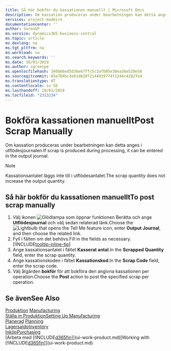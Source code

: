 ```yaml
---
title: Så här bokför du kassationen manuellt | Microsoft Docs
description: Om kassation produceras under bearbetningen kan detta anges i utflödesjournalen. Observera att kassationsantalet inte läggs till i utflödesantalet.
services: project-madeira
documentationcenter: ''
author: SorenGP
ms.service: dynamics365-business-central
ms.topic: article
ms.devlang: na
ms.tgt_pltfrm: na
ms.workload: na
ms.search.keywords: ''
ms.date: 10/01/2019
ms.author: sgroespe
ms.openlocfilehash: 340b66ed5d36e67ffc5c3afb05e38ea36e520e58
ms.sourcegitcommit: 02e704bc3e01d62072144919774f1244c42827e4
ms.translationtype: HT
ms.contentlocale: sv-SE
ms.lasthandoff: 10/01/2019
ms.locfileid: "2313234"
---
```

# <a name="post-scrap-manually"></a><span data-ttu-id="38ea3-104">Bokföra kassationen manuellt</span><span class="sxs-lookup"><span data-stu-id="38ea3-104">Post Scrap Manually</span></span>
<span data-ttu-id="38ea3-105">Om kassation produceras under bearbetningen kan detta anges i utflödesjournalen.</span><span class="sxs-lookup"><span data-stu-id="38ea3-105">If scrap is produced during processing, it can be entered in the output journal.</span></span> 

> [!NOTE]
> <span data-ttu-id="38ea3-106">Kassationsantalet läggs inte till i utflödesantalet.</span><span class="sxs-lookup"><span data-stu-id="38ea3-106">The scrap quantity does not increase the output quantity.</span></span>  

## <a name="to-post-scrap-manually"></a><span data-ttu-id="38ea3-107">Så här bokför du kassationen manuellt</span><span class="sxs-lookup"><span data-stu-id="38ea3-107">To post scrap manually</span></span>  
1. <span data-ttu-id="38ea3-108">Välj ikonen ![Glödlampa som öppnar funktionen Berätta](media/ui-search/search_small.png "Berätta vad du vill göra") och ange **Utflödesjournal** och välj sedan relaterad länk.</span><span class="sxs-lookup"><span data-stu-id="38ea3-108">Choose the ![Lightbulb that opens the Tell Me feature](media/ui-search/search_small.png "Tell me what you want to do") icon, enter **Output Journal**, and then choose the related link.</span></span>  
2. <span data-ttu-id="38ea3-109">Fyll i fälten om det behövs.</span><span class="sxs-lookup"><span data-stu-id="38ea3-109">Fill in the fields as necessary.</span></span> [!INCLUDE[tooltip-inline-tip](includes/tooltip-inline-tip_md.md)]  
3. <span data-ttu-id="38ea3-110">Ange kassationsantalet i fältet **Kasserat antal**.</span><span class="sxs-lookup"><span data-stu-id="38ea3-110">In the **Scrapped Quantity** field, enter the scrap quantity.</span></span>  
4. <span data-ttu-id="38ea3-111">Ange kassationskoden i fältet **Kassationskod**.</span><span class="sxs-lookup"><span data-stu-id="38ea3-111">In the **Scrap Code** field, enter the scrap code.</span></span>  
5. <span data-ttu-id="38ea3-112">Välj åtgärden **bokför** för att bokföra den angivna kassationen per operation.</span><span class="sxs-lookup"><span data-stu-id="38ea3-112">Choose the **Post** action to post the specified scrap per operation.</span></span>  

## <a name="see-also"></a><span data-ttu-id="38ea3-113">Se även</span><span class="sxs-lookup"><span data-stu-id="38ea3-113">See Also</span></span>  
<span data-ttu-id="38ea3-114">[Produktion](production-manage-manufacturing.md)  </span><span class="sxs-lookup"><span data-stu-id="38ea3-114">[Manufacturing](production-manage-manufacturing.md)  </span></span>  
[<span data-ttu-id="38ea3-115">Ställa in Produktion</span><span class="sxs-lookup"><span data-stu-id="38ea3-115">Setting Up Manufacturing</span></span>](production-configure-production-processes.md)  
<span data-ttu-id="38ea3-116">[Planerad](production-planning.md)    </span><span class="sxs-lookup"><span data-stu-id="38ea3-116">[Planning](production-planning.md)    </span></span>  
[<span data-ttu-id="38ea3-117">Lagersaldo</span><span class="sxs-lookup"><span data-stu-id="38ea3-117">Inventory</span></span>](inventory-manage-inventory.md)  
[<span data-ttu-id="38ea3-118">Inköp</span><span class="sxs-lookup"><span data-stu-id="38ea3-118">Purchasing</span></span>](purchasing-manage-purchasing.md)  
<span data-ttu-id="38ea3-119">[Arbeta med [!INCLUDE[d365fin](includes/d365fin_md.md)]](ui-work-product.md)</span><span class="sxs-lookup"><span data-stu-id="38ea3-119">[Working with [!INCLUDE[d365fin](includes/d365fin_md.md)]](ui-work-product.md)</span></span>
